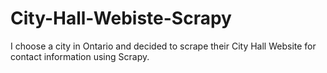 # City-Hall-Webiste-Scrapy
I choose a city in Ontario and decided to scrape their City Hall Website for contact information using Scrapy.
